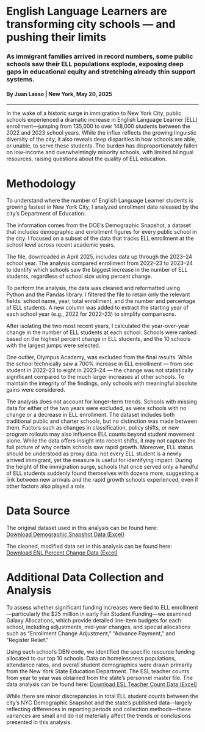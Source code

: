 # English Language Learners are transforming city schools — and pushing their limits
### As immigrant families arrived in record numbers, some public schools saw their ELL populations explode, exposing deep gaps in educational equity and stretching already thin support systems.
#### By Juan Lasso | New York, May 20, 2025
---
In the wake of a historic surge in immigration to New York City, public schools experienced a dramatic increase in English Language Learner (ELL) enrollment—jumping from 135,000 to over 148,000 students between the 2022 and 2023 school years. While the influx reflects the growing linguistic diversity of the city, it also reveals deep disparities in how schools are able, or unable, to serve these students. The burden has disproportionately fallen on low-income and overwhelmingly minority schools, with limited bilingual resources, raising questions about the quality of ELL education. 

# Methodology 
To understand where the number of English Language Learner students is growing fastest in New York City, I analyzed enrollment data released by the city’s Department of Education.

The information comes from the DOE’s Demographic Snapshot, a dataset that includes demographic and enrollment figures for every public school in the city. I focused on a subset of the data that tracks ELL enrollment at the school level across recent academic years.

The file, downloaded in April 2025, includes data up through the 2023–24 school year. The analysis compared enrollment from 2022–23 to 2023–24 to identify which schools saw the biggest increase in the number of ELL students, regardless of school size using percent change.

To perform the analysis, the data was cleaned and reformatted using Python and the Pandas library. I filtered the file to retain only the relevant fields: school name, year, total enrollment, and the number and percentage of ELL students. A new column was added to extract the starting year of each school year (e.g., 2022 for 2022–23) to simplify comparisons.

After isolating the two most recent years, I calculated the year-over-year change in the number of ELL students at each school. Schools were ranked based on the highest percent change in ELL students, and the 10 schools with the largest jumps were selected.

One outlier, Olympus Academy, was excluded from the final results. While the school technically saw a 700% increase in ELL enrollment — from one student in 2022–23 to eight in 2023–24 — the change was not statistically significant compared to the much larger increases at other schools. To maintain the integrity of the findings, only schools with meaningful absolute gains were considered.

The analysis does not account for longer-term trends. Schools with missing data for either of the two years were excluded, as were schools with no change or a decrease in ELL enrollment. The dataset includes both traditional public and charter schools, but no distinction was made between them. Factors such as changes in classification, policy shifts, or new program rollouts may also influence ELL counts beyond student movement alone. While the data offers insight into recent shifts, it may not capture the full picture of why certain schools saw rapid growth. Moreover, ELL status should be understood as proxy data: not every ELL student is a newly arrived immigrant, yet the measure is useful for identifying impact. During the height of the immigration surge, schools that once served only a handful of ELL students suddenly found themselves with dozens more, suggesting a link between new arrivals and the rapid growth schools experienced, even if other factors also played a role.

# Data Source

The original dataset used in this analysis can be found here:  
[Download Demographic Snapshot Data (Excel)](https://raw.githubusercontent.com/Juan-Lasso/ELL_Surge_Data_Analysis/main/ELL_Final_Story/ELL_data_folder/raw-data/Demographic_Snapshot_ENL.xlsx)

The cleaned, modified data set in this analysis can be found here:
[Download ENL Percent Change Data (Excel)](https://raw.githubusercontent.com/Juan-Lasso/ELL_Surge_Data_Analysis/main/ELL_Final_Story/ELL_data_folder/ENL_percent_change.xlsx)

# Additional Data Collection and Analysis
To assess whether significant funding increases were tied to ELL enrollment—particularly the $25 million in early Fair Student Funding—we examined Galaxy Allocations, which provide detailed line-item budgets for each school, including adjustments, mid-year changes, and special allocations such as “Enrollment Change Adjustment,” “Advance Payment,” and “Register Relief.”

Using each school’s DBN code, we identified the specific resource funding allocated to our top 10 schools. Data on homelessness populations, attendance rates, and overall student demographics were drawn primarily from the New York State Education Department. The ESL teacher counts from year to year was obtained from the state’s personnel master file. The data analysis can be found here: [Download ESL Teacher Count Data (Excel)](https://raw.githubusercontent.com/Juan-Lasso/ELL_Surge_Data_Analysis/main/ELL_Final_Story/ELL_data_folder/ENL_Teachers_2022-23to2023-24.xlsx)

While there are minor discrepancies in total ELL student counts between the city’s NYC Demographic Snapshot and the state’s published data—largely reflecting differences in reporting periods and collection methods—these variances are small and do not materially affect the trends or conclusions presented in this analysis.

